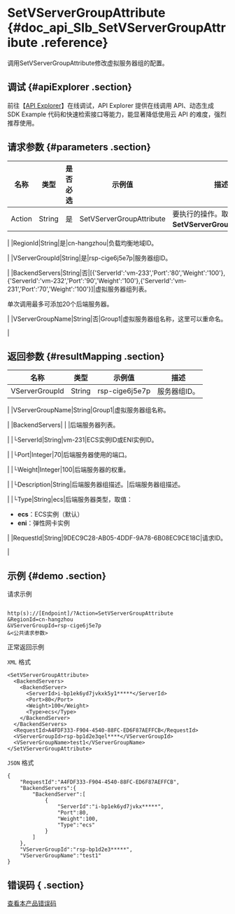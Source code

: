 # SetVServerGroupAttribute {#doc_api_Slb_SetVServerGroupAttribute .reference}

调用SetVServerGroupAttribute修改虚拟服务器组的配置。

## 调试 {#apiExplorer .section}

前往【[API Explorer](https://api.aliyun.com/#product=Slb&api=SetVServerGroupAttribute)】在线调试，API Explorer 提供在线调用 API、动态生成 SDK Example 代码和快速检索接口等能力，能显著降低使用云 API 的难度，强烈推荐使用。

## 请求参数 {#parameters .section}

|名称|类型|是否必选|示例值|描述|
|--|--|----|---|--|
|Action|String|是|SetVServerGroupAttribute|要执行的操作。取值：**SetVServerGroupAttribute**。

 |
|RegionId|String|是|cn-hangzhou|负载均衡地域ID。

 |
|VServerGroupId|String|是|rsp-cige6j5e7p|服务器组ID。

 |
|BackendServers|String|否|\[\{'ServerId':'vm-233','Port':'80','Weight':'100'\},\{'ServerId':'vm-232','Port':'90','Weight':'100'\},\{'ServerId':'vm-231','Port':'70','Weight':'100'\}\]|虚拟服务器组列表。

 单次调用最多可添加20个后端服务器。

 |
|VServerGroupName|String|否|Group1|虚拟服务器组名称，这里可以重命名。

 |

## 返回参数 {#resultMapping .section}

|名称|类型|示例值|描述|
|--|--|---|--|
|VServerGroupId|String|rsp-cige6j5e7p|服务器组ID。

 |
|VServerGroupName|String|Group1|虚拟服务器组名称。

 |
|BackendServers| | |后端服务器列表。

 |
|└ServerId|String|vm-231|ECS实例ID或ENI实例ID。

 |
|└Port|Integer|70|后端服务器使用的端口。

 |
|└Weight|Integer|100|后端服务器的权重。

 |
|└Description|String|后端服务器组描述。|后端服务器组描述。

 |
|└Type|String|ecs|后端服务器类型，取值：

 -   **ecs**：ECS实例（默认）
-   **eni**：弹性网卡实例

 |
|RequestId|String|9DEC9C28-AB05-4DDF-9A78-6B08EC9CE18C|请求ID。

 |

## 示例 {#demo .section}

请求示例

``` {#request_demo}

http(s)://[Endpoint]/?Action=SetVServerGroupAttribute
&RegionId=cn-hangzhou
&VServerGroupId=rsp-cige6j5e7p
&<公共请求参数>

```

正常返回示例

`XML` 格式

``` {#xml_return_success_demo}
<SetVServerGroupAttribute>
  <BackendServers>
    <BackendServer>
      <ServerId>i-bp1ek6yd7jvkxk5y1*****</ServerId>
      <Port>80</Port>
      <Weight>100</Weight>
      <Type>ecs</Type>
    </BackendServer>
  </BackendServers>
  <RequestId>A4FDF333-F904-4540-88FC-ED6F87AEFFCB</RequestId>
  <VServerGroupId>rsp-bp1d2e3qel****</VServerGroupId>
  <VServerGroupName>test1</VServerGroupName>
</SetVServerGroupAttribute>

```

`JSON` 格式

``` {#json_return_success_demo}
{
	"RequestId":"A4FDF333-F904-4540-88FC-ED6F87AEFFCB",
	"BackendServers":{
		"BackendServer":[
			{
				"ServerId":"i-bp1ek6yd7jvkx*****",
				"Port":80,
				"Weight":100,
				"Type":"ecs"
			}
		]
	},
	"VServerGroupId":"rsp-bp1d2e3*****",
	"VServerGroupName":"test1"
}
```

## 错误码 { .section}

[查看本产品错误码](https://error-center.aliyun.com/status/product/Slb)

